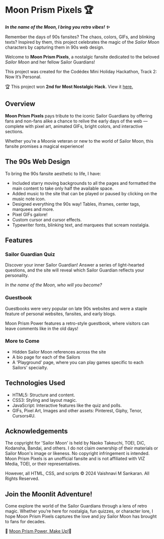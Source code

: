 # **Moon Prism Pixels 🏆**

***In the name of the Moon, I bring you retro vibes! ✨***

Remember the days of 90s fansites? The chaos, colors, GIFs, and blinking texts? Inspired by them, this project celebrates the magic of the *Sailor Moon* characters by capturing them in 90s web design.

Welcome to **Moon Prism Pixels**, a nostalgic fansite dedicated to the beloved *Sailor Moon* and her fellow Sailor Guardians!

This project was created for the Codédex Mini Holiday Hackathon, Track 2: Now It’s Personal.

🏆 This project won **2nd for Most Nostalgic Hack.** View it [here.](https://www.codedex.io/community/hackathon/UetDG78Y8Rt4qBQQ0AAy)

## Overview  

**Moon Prism Pixels** pays tribute to the iconic Sailor Guardians by offering fans and non-fans alike a chance to relive the early days of the web — complete with pixel art, animated GIFs, bright colors, and interactive sections.

Whether you’re a Moonie veteran or new to the world of Sailor Moon, this fansite promises a magical experience!  

## The 90s Web Design 
To bring the 90s fansite aesthetic to life, I have:  
- Included starry moving backgrounds to all the pages and formatted the main content to take only half the available space.
- Added music to the site that can be played or paused by clicking on the music note icon.
- Designed everything the 90s way! Tables, iframes, center tags, marquees and more.
- Pixel GIFs galore!  
- Custom cursor and cursor effects.
- Typewriter fonts, blinking text, and marquees that scream nostalgia.  

## Features

### Sailor Guardian Quiz  
Discover your inner Sailor Guardian! Answer a series of light-hearted questions, and the site will reveal which Sailor Guardian reflects your personality.

*In the name of the Moon, who will you become?*

### Guestbook  
Guestbooks were very popular on late 90s websites and were a staple feature of personal websites, fansites, and early blogs.

Moon Prism Power features a retro-style guestbook, where visitors can leave comments like in the old days!

### More to Come  
- Hidden Sailor Moon references across the site
- A bio page for each of the Sailors
- A 'Playground' page, where you can play games specific to each Sailors' specialty.

## Technologies Used  
- HTML5: Structure and content.  
- CSS3: Styling and layout magic.  
- JavaScript: Interactive features like the quiz and polls.  
- GIFs, Pixel Art, Images and other assets: Pinterest, Giphy, Tenor, Cursors4U.

## Acknowledgements
The copyright for 'Sailor Moon' is held by Naoko Takeuchi, TOEI, DiC, Kodansha, Bandai, and others. I do not claim ownership of their materials or Sailor Moon's image or likeness. No copyright infringement is intended. Moon Prism Pixels is an unofficial fansite and is not affiliated with VIZ Media, TOEI, or their representatives. 

However, all HTML, CSS, and scripts © 2024 Vaishnavi M Sankaran. All Rights Reserved.

## Join the Moonlit Adventure!  
Come explore the world of the Sailor Guardians through a lens of retro magic. Whether you’re here for nostalgia, fun quizzes, or character lore, I hope Moon Prism Pixels captures the love and joy Sailor Moon has brought to fans for decades.

🌙 [Moon Prism Power, Make Up!](https://vams-skn.github.io/moon-prism-pixels/)🌙